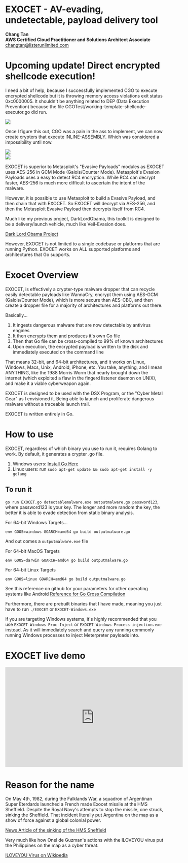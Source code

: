 # EXOCET - AV-evading, undetectable, payload delivery tool
<b>Chang Tan</b>
<br>
<b>AWS Certified Cloud Practitioner and Solutions Architect Associate</b>
<br>
changtan@listerunlimited.com
<br>

# Upcoming update! Direct encrypted shellcode execution!

I need a bit of help, because I successfully implemented CGO to execute encrypted shellcode but it is throwing memory access violations exit status 0xc0000005. It shouldn't be anything related to DEP (Data Execution Prevention) because the file CGOTest/working-template-shellcode-executor.go did run.

![](https://raw.githubusercontent.com/tanc7/EXOCET-AV-Evasion/master/shellcode-exec-works.png)

Once I figure this out, CGO was a pain in the ass to implement, we can now create crypters that execute INLINE-ASSEMBLY. Which was considered a impossibility until now.


![](https://upload.wikimedia.org/wikipedia/en/4/46/Exocet_impact.jpg)
<br>
![](https://raw.githubusercontent.com/tanc7/EXOCET-AV-Evasion/master/nodetections.png)

EXOCET is superior to Metasploit's "Evasive Payloads" modules as EXOCET uses AES-256 in GCM Mode (Galois/Counter Mode). Metasploit's Evasion Payloads uses a easy to detect RC4 encryption. While RC4 can decrypt faster, AES-256 is much more difficult to ascertain the intent of the malware.

However, it is possible to use Metasploit to build a Evasive Payload, and then chain that with EXOCET. So EXOCET will decrypt via AES-256, and then the Metasploit Evasive Payload then decrypts itself from RC4.

Much like my previous project, DarkLordObama, this toolkit is designed to be a delivery/launch vehicle, much like Veil-Evasion does. 

<a href="https://github.com/tanc7/dark-lord-obama">Dark Lord Obama Project</a>

However, EXOCET is not limited to a single codebase or platforms that are running Python. EXOCET works on ALL supported platforms and architectures that Go supports.

# Exocet Overview

EXOCET, is effectively a crypter-type malware dropper that can recycle easily detectable payloads like WannaCry, encrypt them using AES-GCM (Galois/Counter Mode), which is more secure than AES-CBC, and then create a dropper file for a majority of architectures and platforms out there. 

Basically...

1. It ingests dangerous malware that are now detectable by antivirus engines
2. It then encrypts them and produces it's own Go file
3. Then that Go file can be cross-compiled to 99% of known architectures
4. Upon execution, the encrypted payload is written to the disk and immediately executed on the command line

That means 32-bit, and 64-bit architectures, and it works on Linux, Windows, Macs, Unix, Android, iPhone, etc. You take, anything, and I mean ANYTHING, like the 1988 Morris Worm that nearly brought down the internet (which exploited a flaw in the fingerd listener daemon on UNIX), and make it a viable cyberweapon again.

EXOCET is designed to be used with the DSX Program, or the "Cyber Metal Gear" as I envisioned it. Being able to launch and proliferate dangerous malware without a traceable launch trail.

EXOCET is written entirely in Go.

# How to use

EXOCET, regardless of which binary you use to run it, requires Golang to work. By default, it generates a crypter .go file.

1. Windows users: <a href="https://golang.org/doc/install">Install Go Here</a>
2. Linux users: run `sudo apt-get update && sudo apt-get install -y golang`

## To run it

`go run EXOCET.go detectablemalware.exe outputmalware.go password123`, where password123 is your key. The longer and more random the key, the better it is able to evade detection from static binary analysis.

For 64-bit Windows Targets...

`env GOOS=windows GOARCH=amd64 go build outputmalware.go`

And out comes a `outputmalware.exe` file

For 64-bit MacOS Targets

`env GOOS=darwin GOARCH=amd64 go build outputmalware.go`

For 64-bit Linux Targets

`env GOOS=linux GOARCH=amd64 go build outputmalware.go`

See this reference on github for your parameters for other operating systems like Android <a href="https://gist.github.com/asukakenji/f15ba7e588ac42795f421b48b8aede63">Reference for Go Cross Compilation</a>

Furthermore, there are prebuilt binaries that I have made, meaning you just have to run `./EXOCET` or `EXOCET-Windows.exe`

If you are targeting Windows systems, it's highly recommended that you use `EXOCET-Windows-Proc-Inject` or `EXOCET-Windows-Process-injection.exe` instead. As it will immediately search and query any running commonly running Windows processes to inject Meterpreter payloads into.


# EXOCET live demo

<iframe width="560" height="315" src="https://github.com/tanc7/EXOCET-AV-Evasion/raw/master/exocetdemo.mp4" frameborder="0" allow="accelerometer; autoplay; encrypted-media; gyroscope; picture-in-picture" allowfullscreen></iframe>

# Reason for the name

On May 4th, 1982, during the Falklands War, a squadron of Argentinan Super Eterdards launched a French made Exocet missile at the HMS Sheffield. Despite the Royal Navy's attempts to stop the missile, one struck, sinking the Sheffield. That incident literally put Argentina on the map as a show of force against a global colonial power.

<a href="https://www.theguardian.com/uk-news/2017/oct/15/exocet-missile-how-sinking-hms-sheffield-made-famous">News Article of the sinking of the HMS Sheffield</a>

Very much like how Onel de Guzman's actions with the ILOVEYOU virus put the Philippines on the map as a cyber threat. 

<a href="https://en.wikipedia.org/wiki/ILOVEYOU">ILOVEYOU Virus on Wikipedia</a>
